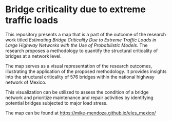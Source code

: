 # Bridge criticality due to extreme traffic loads

This repository presents a map that is a part of the outcome of the research work titled _Estimating Bridge Criticality Due to Extreme Traffic Loads in Large Highway Networks with the Use of Probabilistic Models._ The research proposes a methodology to quantify the structural criticality of bridges at a network level.

The map serves as a visual representation of the research outcomes, illustrating the application of the proposed methodology. It provides insights into the structural criticality of 576 bridges within the national highway network of Mexico.

This visualization can be utilized to assess the condition of a bridge network and prioritize maintenance and repair activities by identifying potential bridges subjected to major load stress.

The map can be found at  https://mike-mendoza.github.io/eles_mexico/
